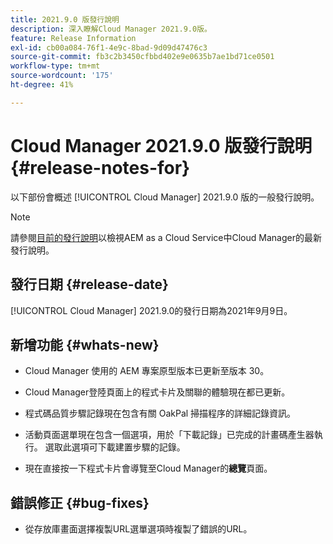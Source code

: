```yaml
---
title: 2021.9.0 版發行說明
description: 深入瞭解Cloud Manager 2021.9.0版。
feature: Release Information
exl-id: cb00a084-76f1-4e9c-8bad-9d09d47476c3
source-git-commit: fb3c2b3450cfbbd402e9e0635b7ae1bd71ce0501
workflow-type: tm+mt
source-wordcount: '175'
ht-degree: 41%

---
```


# Cloud Manager 2021.9.0 版發行說明 {#release-notes-for}

以下部份會概述 [!UICONTROL Cloud Manager] 2021.9.0 版的一般發行說明。

>[!NOTE]
>請參閱[目前的發行說明](https://experienceleague.adobe.com/en/docs/experience-manager-cloud-service/content/release-notes/cloud-manager/current#getting-access)以檢視AEM as a Cloud Service中Cloud Manager的最新發行說明。

## 發行日期 {#release-date}

[!UICONTROL Cloud Manager] 2021.9.0的發行日期為2021年9月9日。

## 新增功能 {#whats-new}

* Cloud Manager 使用的 AEM 專案原型版本已更新至版本 30。

* Cloud Manager登陸頁面上的程式卡片及關聯的體驗現在都已更新。

* 程式碼品質步驟記錄現在包含有關 OakPal 掃描程序的詳細記錄資訊。

* 活動頁面選單現在包含一個選項，用於「下載記錄」已完成的計畫碼產生器執行。 選取此選項可下載建置步驟的記錄。

* 現在直接按一下程式卡片會導覽至Cloud Manager的&#x200B;**總覽**&#x200B;頁面。

## 錯誤修正 {#bug-fixes}

* 從存放庫畫面選擇複製URL選單選項時複製了錯誤的URL。
